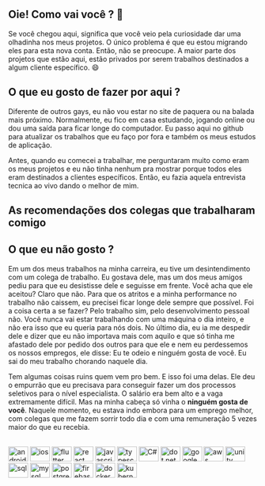 ## Oie! Como vai você ? 👋

Se você chegou aqui, significa que você veio pela curiosidade dar uma olhadinha nos meus projetos. O único problema é que eu estou migrando eles para esta nova conta. Então, não se preocupe. A maior parte dos projetos que estão aqui, estão privados por serem trabalhos destinados a algum cliente específico. 😄 

## O que eu gosto de fazer por aqui ?

Diferente de outros gays, eu não vou estar no site de paquera ou na balada mais próximo. Normalmente, eu fico em casa estudando, jogando online ou dou uma saída para ficar longe do computador. Eu passo aqui no github para atualizar os trabalhos que eu faço por fora e também os meus estudos de aplicação. 

Antes, quando eu comecei a trabalhar, me perguntaram muito como eram os meus projetos e eu não tinha nenhum pra mostrar porque todos eles eram destinados a clientes específicos. Então, eu fazia aquela entrevista tecnica ao vivo dando o melhor de mim.

## As recomendações dos colegas que trabalharam comigo


## O que eu não gosto ?

Em um dos meus trabalhos na minha carreira, eu tive um desintendimento com um colega de trabalho. Eu gostava dele, mas um dos meus amigos pediu para que eu desistisse dele e seguisse em frente. Você acha que ele aceitou? Claro que não. Para que os atritos e a minha performance no trabalho não caissem, eu precisei ficar longe dele sempre que possível. Foi a coisa certa a se fazer? Pelo trabalho sim, pelo desenvolvimento pessoal não. Você nunca vai estar trabalhando com uma máquina o dia inteiro, e não era isso que eu queria para nós dois. No último dia, eu ia me despedir dele e dizer que eu não importava mais com aquilo e que só tinha me afastado dele por pedido dos outros para que ele e nem eu perdessemos os nossos empregos, ele disse: Eu te odeio e ninguém gosta de você. Eu sai do meu trabalho chorando naquele dia. 

Tem algumas coisas ruins quem vem pro bem. E isso foi uma delas. Ele deu o empurrão que eu precisava para conseguir fazer um dos processos seletivos para o nível especialista. O salário era bem alto e a vaga extremamente difícil. Mas na minha cabeça só vinha o **ninguém gosta de você**. Naquele momento, eu estava indo embora para um emprego melhor, com colegas que me fazem sorrir todo dia e com uma remuneração 5 vezes maior do que eu recebia.

<div style="display: inline_block"><br>
  <img alt="android" height="30" width="40" src="https://cdn.jsdelivr.net/gh/devicons/devicon@latest/icons/android/android-plain.svg">
  <img alt="ios" height="30" width="40" src="https://cdn.jsdelivr.net/gh/devicons/devicon@latest/icons/apple/apple-original.svg" />
  <img alt="flutter" height="30" width="40" src="https://cdn.jsdelivr.net/gh/devicons/devicon@latest/icons/flutter/flutter-original.svg" />
  <img alt="react" height="30" width="40" src="https://cdn.jsdelivr.net/gh/devicons/devicon@latest/icons/react/react-original.svg" />
  <img alt="javascript" height="30" width="40" src="https://cdn.jsdelivr.net/gh/devicons/devicon@latest/icons/javascript/javascript-original.svg" />
  <img alt="typescript" height="30" width="40" src="https://cdn.jsdelivr.net/gh/devicons/devicon@latest/icons/typescript/typescript-original.svg" />
  <img alt="C#" height="30" width="40" src="https://cdn.jsdelivr.net/gh/devicons/devicon@latest/icons/csharp/csharp-original.svg" />
  <img alt="dot net core" height="30" width="40"  src="https://cdn.jsdelivr.net/gh/devicons/devicon@latest/icons/dotnetcore/dotnetcore-original.svg" />
  <img alt="google cloud" height="30" width="40" src="https://cdn.jsdelivr.net/gh/devicons/devicon@latest/icons/googlecloud/googlecloud-original-wordmark.svg" />
  <img alt="aws" height="30" width="40" src="https://cdn.jsdelivr.net/gh/devicons/devicon@latest/icons/amazonwebservices/amazonwebservices-original-wordmark.svg" />
  <img alt="unity" height="30" width="40" src="https://cdn.jsdelivr.net/gh/devicons/devicon@latest/icons/unity/unity-original.svg" />
  <img alt="sql" height="30" width="40" src="https://cdn.jsdelivr.net/gh/devicons/devicon@latest/icons/azuresqldatabase/azuresqldatabase-original.svg" />
  <img alt="mysql" height="30" width="40" src="https://cdn.jsdelivr.net/gh/devicons/devicon@latest/icons/mysql/mysql-original.svg" />
  <img alt="postgres" height="30" width="40" src="https://cdn.jsdelivr.net/gh/devicons/devicon@latest/icons/postgresql/postgresql-original.svg" />
  <img alt="firebase" height="30" width="40" src="https://cdn.jsdelivr.net/gh/devicons/devicon@latest/icons/firebase/firebase-original.svg" />
  <img alt="docker" height="30" width="40" src="https://cdn.jsdelivr.net/gh/devicons/devicon@latest/icons/docker/docker-original.svg" />
  <img alt="kubernets" height="30" width="40" src="https://cdn.jsdelivr.net/gh/devicons/devicon@latest/icons/kubernetes/kubernetes-original.svg" />

</div>
